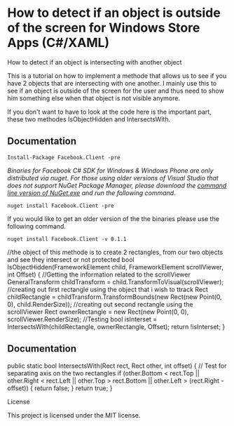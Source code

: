 How to detect if an object is outside of the screen for Windows Store Apps (C#/XAML)
=========================


How to detect if an object is intersecting with another object

This is a tutorial on how to implement a methode that allows us to see if you have 2 objects that are intersecting with one another.
I mainly use this to see if an object is outside of the screen for the user and thus need to show him something else when that object is not visible anymore.

If you don't want to have to look at the code here is the important part, these two methodes IsObjectHidden and IntersectsWith.

## Documentation

    Install-Package Facebook.Client -pre

*Binaries for Facebook C# SDK for Windows & Windows Phone are only distributed via nuget. For those using older versions of Visual Studio that does not support NuGet Package Manager, please download the [command line version of NuGet.exe](http://nuget.codeplex.com/releases/view/58939) and run the following
command.*

    nuget install Facebook.Client -pre
    
If you would like to get an older version of the the binaries please use the following command.

    nuget install Facebook.Client -v 0.1.1
    
//the object of this methode is to create 2 rectangles, from our two objects and see they intersect or not
protected bool IsObjectHidden(FrameworkElement child, FrameworkElement scrollViewer, int Offset)
{
   //Getting the information related to the scrollViewer
	GeneralTransform childTransform = child.TransformToVisual(scrollViewer);
	//creating out first rectangle using the object that i wish to ttrack
	Rect childRectangle = childTransform.TransformBounds(new Rect(new Point(0, 0), child.RenderSize));
	//creating out second rectangle  using the scrollViewer
	Rect ownerRectangle = new Rect(new Point(0, 0), scrollViewer.RenderSize);
	//Testing
	bool isInterset = IntersectsWith(childRectangle, ownerRectangle, Offset);
	return !isInterset;
}

## Documentation
public static bool IntersectsWith(Rect rect, Rect other, int offset)
{
	// Test for separating axis on the two rectangles
	if (other.Bottom < rect.Top || other.Right < rect.Left
	 || other.Top > rect.Bottom || other.Left > (rect.Right - offset))
	{
		return false;
	}
	return true;
}

		

License

This project is licensed under the MIT license.
